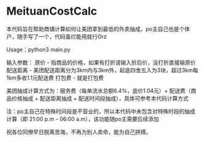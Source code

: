 # MeituanCostCalc
本代码旨在帮助商铺计算如何让美团拿到最低的外卖抽成，po主自己也是个体户，随手写了一个，代码虽烂能用就行Orz

Usage：python3 main.py

输入参数：
原价 - 指商品的价格，如果有打折请输入折后价，没打折直接输原价
配送距离 - 美团配送距离分为3km内与3km外，起底四舍五入为3块，超过3km每1km多收1.1元配送费
打包费 - 就是打包费

美团抽成计算方式为：服务费（每单流水总额6.4%，底价1.04元）+ 配送费（商品价格抽成 + 配送距离抽成 + 配送时间段抽成），具体可参考本代码计算方式

注：po主自己在特殊时间段是不营业的，所以本代码中未包含对特殊时段的抽成计算（即 21:00 p.m - 06:00 a.m），该功能随po主需要后续添加

祝各位同僚早日脱离苦海，不再为别人卖命，能为自己拼搏。
